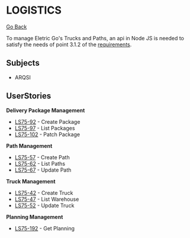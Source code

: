 # LOGISTICS

[Go Back](../Readme.md)

To manage Eletric Go's Trucks and Paths, an api in Node JS is needed to satisfy the needs of point 3.1.2 of the [requirements](../Docs/Requirements.pdf).

## Subjects

* ARQSI

## UserStories

**Delivery Package Management**


  - [LS75-92](Docs/LS75-92/readme.md)  - Create Package
  - [LS75-97](Docs/LS75-97/readme.md)  - List Packages
  - [LS75-102](Docs/LS75-102/readme.md)  - Patch Package

**Path Management**


  - [LS75-57](Docs/LS75-57/readme.md)  - Create Path
  - [LS75-62](Docs/LS75-62/readme.md)  - List Paths
  - [LS75-67](Docs/LS75-67/readme.md)  - Update Path

**Truck Management**

  - [LS75-42](Docs/LS75-42/readme.md)  - Create Truck
  - [LS75-47](Docs/LS75-47/readme.md)  - List Warehouse
  - [LS75-52](Docs/LS75-52/readme.md)  - Update Truck

**Planning Management**


 - [LS75-192](Docs/LS75-192/readme.md) - Get Planning
